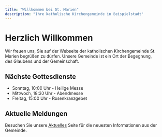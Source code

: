 ```yaml
---
title: "Willkommen bei St. Marien"
description: "Ihre katholische Kirchengemeinde in Beispielstadt"
---
```


# Herzlich Willkommen

Wir freuen uns, Sie auf der Webseite der katholischen Kirchengemeinde St. Marien begrüßen zu dürfen. Unsere Gemeinde ist ein Ort der Begegnung, des Glaubens und der Gemeinschaft.

## Nächste Gottesdienste

- Sonntag, 10:00 Uhr - Heilige Messe
- Mittwoch, 18:30 Uhr - Abendmesse
- Freitag, 15:00 Uhr - Rosenkranzgebet

## Aktuelle Meldungen

Besuchen Sie unsere [Aktuelles](/aktuelles) Seite für die neuesten Informationen aus der Gemeinde.
